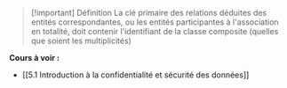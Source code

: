 
>[!important] Définition
>La clé primaire des relations déduites des entités correspondantes, ou les entités participantes à l'association en totalité, doit contenir l'identifiant de la classe composite (quelles que soient les multiplicités)

**Cours à voir :**
- [[5.1 Introduction à la confidentialité et sécurité des données]]